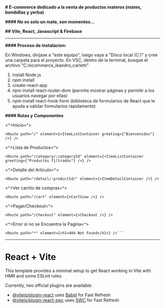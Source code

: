 **# E-commerce dedicado a la venta de productos materos (mates, bombillas y yerba)**

**#### No es solo un mate, son momentos...**

**## Vite, React, Javascript & Firebase**

---

**#### Proceso de instalacion:**

En Windows, dirijase a "este equipo", luego vaya a "Disco local (C:)" y cree una carpeta para el proyecto.
En VSC, dentro de la terminal, busque el archivo "C:/ecommerce_leandro_carletti"

1. install Node.js
2. npm install
3. create-react-app
4. npm install react-router-dom (permite mostrar páginas y permitir a los usuarios navegar por ellas)
5. npm install react-hook-form (biblioteca de formularios de React que le ayuda a validar formularios rápidamente)

**#### Rutas y Componentes**

<^>Inicio<^>

```
<Route path="/" element={<ItemListContainer greeting={"Bienvenidos"} />} />
```

<^>Lista de Productos<^>

```
<Route path="/category/:categoryId" element={<ItemListContainer greeting={"Productos filtrados"} />} />
```

<^>Detalle del Articulo<^>

```
<Route path="/detail/:productId/" element={<ItemDetailContainer />} />
```

<^>Ver carrito de compras<^>

```
<Route path="/cart" element={<CartView />} />
```

<^>Pagar/Checkout<^>

```
<Route path="/checkout" element={<Checkout />} />
```

<^>Error si no se Encuentra la Pagina<^>

````
<Route path="*" element={<h1>404 Not Found</h1>} />```
````

---













# React + Vite

This template provides a minimal setup to get React working in Vite with HMR and some ESLint rules.

Currently, two official plugins are available:

- [@vitejs/plugin-react](https://github.com/vitejs/vite-plugin-react/blob/main/packages/plugin-react/README.md) uses [Babel](https://babeljs.io/) for Fast Refresh
- [@vitejs/plugin-react-swc](https://github.com/vitejs/vite-plugin-react-swc) uses [SWC](https://swc.rs/) for Fast Refresh
